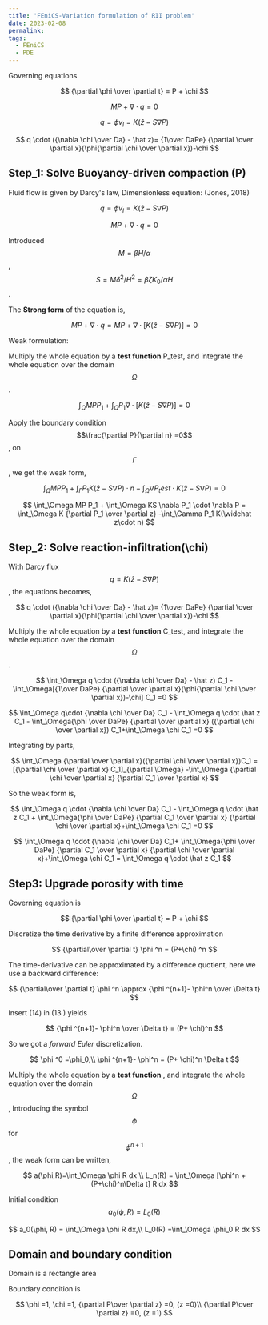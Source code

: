 ```yaml
---
title: 'FEniCS-Variation formulation of RII problem'
date: 2023-02-08
permalink:
tags:
  - FEniCS
  - PDE
---
```



Governing equations

$$
{\partial \phi \over \partial t} = P + \chi
$$

$$
MP+\nabla \cdot q =0
$$

$$
q=\phi v_l=K(\widehat z-S \nabla P)
$$

$$
q \cdot ({\nabla \chi \over Da} - \hat z)= {1\over DaPe} {\partial \over \partial x}(\phi{\partial \chi \over \partial x})-\chi
$$


## Step_1: Solve Buoyancy-driven compaction (P)

Fluid flow is given by Darcy's law, Dimensionless equation: (Jones, 2018)

$$
q=\phi v_l=K(\widehat z-S \nabla P)
$$

$$
MP+\nabla \cdot q =0
$$

Introduced $$M= \beta H/\alpha$$,  $$S= M\delta^2/ H^2 =\beta \zeta K_0/\alpha H$$.

The **Strong form** of the equation is,

$$
MP+\nabla \cdot q = MP+\nabla \cdot [K(\widehat z-S \nabla P)]=0
$$

Weak formulation:

Multiply the whole equation by a **test function** P_test, and integrate the whole equation over the domain $$\Omega$$. 

$$
\int_\Omega MP P_1+\int_\Omega P_1 {\nabla \cdot [K(\widehat z-S\nabla P)]}=0
$$

Apply the boundary condition $$\frac{\partial P}{\partial n} =0$$, on $$\Gamma$$, we get the weak form,

$$
\int_\Omega MP P_1+\int_\Gamma P_1 K(\widehat z-S\nabla P) \cdot n - \int_\Omega \nabla P_test \cdot K(\widehat z -S\nabla P) =0
$$

$$
\int_\Omega MP P_1 + \int_\Omega KS \nabla P_1 \cdot \nabla P = \int_\Omega K {\partial P_1 \over \partial z} -\int_\Gamma P_1 K(\widehat z\cdot n)
$$

## Step_2: Solve reaction-infiltration(\chi)

With Darcy flux $$q = K(\widehat z-S \nabla P)$$, the equations becomes,

$$
q \cdot ({\nabla \chi \over Da} - \hat z)= {1\over DaPe} {\partial \over \partial x}(\phi{\partial \chi \over \partial x})-\chi
$$

Multiply the whole equation by a **test function** C_test, and integrate the whole equation over the domain $$\Omega$$. 

$$
\int_\Omega q \cdot ({\nabla \chi \over Da} - \hat z) C_1 - \int_\Omega[{1\over DaPe} {\partial \over \partial x}(\phi{\partial \chi \over \partial x})-\chi] C_1 =0
$$

$$
\int_\Omega q\cdot {\nabla \chi \over Da} C_1 - \int_\Omega q \cdot \hat z C_1 - \int_\Omega{\phi \over DaPe} {\partial \over \partial x} ({\partial \chi \over \partial x}) C_1+\int_\Omega \chi C_1 =0
$$

Integrating by parts,

$$
\int_\Omega {\partial \over \partial x}({\partial \chi \over \partial x})C_1 = [{\partial \chi \over \partial x} C_1]_{\partial \Omega} -\int_\Omega {\partial \chi \over \partial x} {\partial C_1 \over \partial x}
$$

So the weak form is, 

$$
\int_\Omega q \cdot {\nabla \chi \over Da} C_1 - \int_\Omega q \cdot \hat z C_1 + \int_\Omega{\phi \over DaPe} {\partial C_1 \over \partial x} {\partial \chi \over \partial x}+\int_\Omega \chi C_1 =0
$$

$$
\int_\Omega q \cdot {\nabla \chi \over Da} C_1+ \int_\Omega{\phi \over DaPe} {\partial C_1 \over \partial x} {\partial \chi \over \partial x}+\int_\Omega \chi C_1 = \int_\Omega q \cdot \hat z C_1
$$

## Step3: Upgrade porosity with time

Governing equation is 

$$
{\partial \phi \over \partial t} = P + \chi
$$

Discretize the time derivative by a finite difference approximation

$$
{\partial\over \partial t} \phi ^n = (P+\chi) ^n
$$

The time-derivative can be approximated by a difference quotient, here we use a backward difference:

$$
{\partial\over \partial t} \phi ^n \approx  {\phi ^{n+1}- \phi^n \over \Delta t}
$$

Insert (14) in (13 ) yields

$$
{\phi ^{n+1}- \phi^n \over \Delta t} =  (P+ \chi)^n
$$

So we got a *forward Euler* discretization.

$$
\phi ^0 =\phi_0,\\
\phi ^{n+1}- \phi^n =  (P+ \chi)^n \Delta t
$$

Multiply the whole equation by a **test function** , and integrate the whole equation over the domain $$\Omega$$, Introducing the symbol $$\phi$$ for $$\phi^{n+1}$$, the weak form can be written,

$$
a(\phi,R)=\int_\Omega \phi R dx \\
L_n(R) = \int_\Omega [\phi^n +(P+\chi)^n\Delta t] R dx
$$

Initial condition $$a_0(\phi, R) = L_0(R)$$

$$
a_0(\phi, R) = \int_\Omega \phi R dx,\\
L_0(R) =\int_\Omega \phi_0 R dx
$$

## Domain and boundary condition

Domain is a rectangle area

Boundary condition is

$$
\phi =1, \chi =1, {\partial P\over \partial z} =0,  (z =0)\\
{\partial P\over \partial z} =0,  (z =1)
$$





<script type="text/javascript" src="https://cdn.mathjax.org/mathjax/latest/MathJax.js?config=default"></script>
